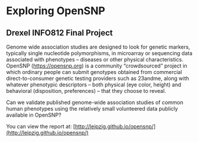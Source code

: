# Exploring OpenSNP
## Drexel INFO812 Final Project

Genome wide association studies are designed to look for genetic markers, typically single nucleotide polymorphisms, in microarray or sequencing data associated with phenotypes – diseases or other physical characteristics. OpenSNP (https://opensnp.org) is a community “crowdsourced” project in which ordinary people can submit genotypes obtained from commercial direct-to-consumer genetic testing providers such as 23andme, along with whatever phenotypic descriptors – both physical (eye color, height) and behavioral (disposition, preferences) – that they choose to reveal.

Can we validate published genome-wide association studies of common human phenotypes using the relatively small volunteered data publicly available in OpenSNP? 

You can view the report at: [http://leipzig.github.io/opensnp/](http://leipzig.github.io/opensnp/)
